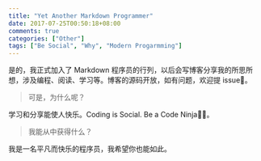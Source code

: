 ```yaml
---
title: "Yet Another Markdown Programmer"
date: 2017-07-25T00:50:18+08:00
comments: true
categories: ["Other"]
tags: ["Be Social", "Why", "Modern Progarmming"]
---
```


是的，我正式加入了 Markdown 程序员的行列，以后会写博客分享我的所思所想，涉及编程、阅读、学习等。博客的源码开放，如有问题，欢迎提 issue🙇‍。

> 可是，为什么呢？

学习和分享能使人快乐。Coding is Social. Be a Code Ninja🐱‍👤。

> 我能从中获得什么？

我是一名平凡而快乐的程序员，我希望你也能如此。
